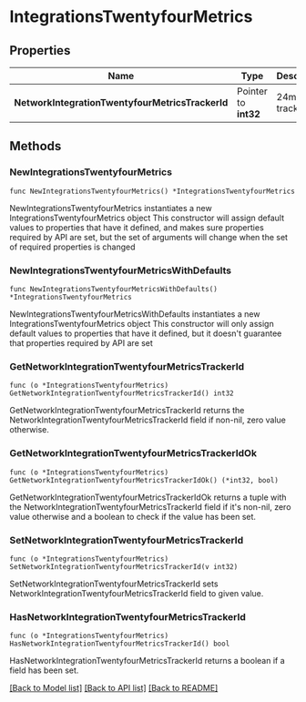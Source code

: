 # IntegrationsTwentyfourMetrics

## Properties

Name | Type | Description | Notes
------------ | ------------- | ------------- | -------------
**NetworkIntegrationTwentyfourMetricsTrackerId** | Pointer to **int32** | 24metrics tracker ID | [optional] 

## Methods

### NewIntegrationsTwentyfourMetrics

`func NewIntegrationsTwentyfourMetrics() *IntegrationsTwentyfourMetrics`

NewIntegrationsTwentyfourMetrics instantiates a new IntegrationsTwentyfourMetrics object
This constructor will assign default values to properties that have it defined,
and makes sure properties required by API are set, but the set of arguments
will change when the set of required properties is changed

### NewIntegrationsTwentyfourMetricsWithDefaults

`func NewIntegrationsTwentyfourMetricsWithDefaults() *IntegrationsTwentyfourMetrics`

NewIntegrationsTwentyfourMetricsWithDefaults instantiates a new IntegrationsTwentyfourMetrics object
This constructor will only assign default values to properties that have it defined,
but it doesn't guarantee that properties required by API are set

### GetNetworkIntegrationTwentyfourMetricsTrackerId

`func (o *IntegrationsTwentyfourMetrics) GetNetworkIntegrationTwentyfourMetricsTrackerId() int32`

GetNetworkIntegrationTwentyfourMetricsTrackerId returns the NetworkIntegrationTwentyfourMetricsTrackerId field if non-nil, zero value otherwise.

### GetNetworkIntegrationTwentyfourMetricsTrackerIdOk

`func (o *IntegrationsTwentyfourMetrics) GetNetworkIntegrationTwentyfourMetricsTrackerIdOk() (*int32, bool)`

GetNetworkIntegrationTwentyfourMetricsTrackerIdOk returns a tuple with the NetworkIntegrationTwentyfourMetricsTrackerId field if it's non-nil, zero value otherwise
and a boolean to check if the value has been set.

### SetNetworkIntegrationTwentyfourMetricsTrackerId

`func (o *IntegrationsTwentyfourMetrics) SetNetworkIntegrationTwentyfourMetricsTrackerId(v int32)`

SetNetworkIntegrationTwentyfourMetricsTrackerId sets NetworkIntegrationTwentyfourMetricsTrackerId field to given value.

### HasNetworkIntegrationTwentyfourMetricsTrackerId

`func (o *IntegrationsTwentyfourMetrics) HasNetworkIntegrationTwentyfourMetricsTrackerId() bool`

HasNetworkIntegrationTwentyfourMetricsTrackerId returns a boolean if a field has been set.


[[Back to Model list]](../README.md#documentation-for-models) [[Back to API list]](../README.md#documentation-for-api-endpoints) [[Back to README]](../README.md)


